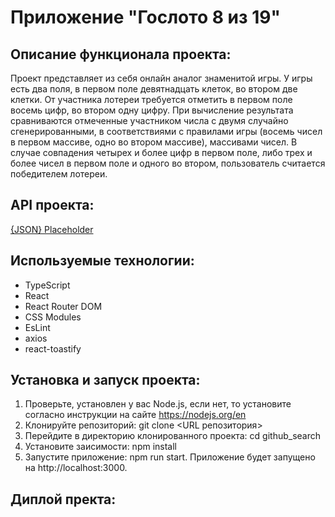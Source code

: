 # Приложение "Гослото 8 из 19"

## Описание функционала проекта:
Проект представляет из себя онлайн аналог знаменитой игры.
У игры есть два поля, в первом поле девятнадцать клеток, во втором две клетки. От участника лотереи требуется отметить в первом поле восемь цифр, во втором одну цифру. При вычисление результата сравниваются отмеченные участником числа с двумя случайно сгенерированными, в соответствиями с правилами игры (восемь чисел в первом массиве, одно во втором массиве), массивами чисел. В случае совпадения четырех и более цифр в первом поле, либо трех и более чисел в первом поле и одного во втором, пользователь считается победителем лотереи.

## API проекта:
[{JSON} Placeholder](https://jsonplaceholder.typicode.com/)

## Используемые технологии:
- TypeScript
- React
- React Router DOM
- CSS Modules
- EsLint
- axios
- react-toastify


## Установка и запуск проекта:
1. Проверьте, установлен у вас Node.js, если нет, то установите согласно инструкции на сайте https://nodejs.org/en
2. Клонируйте репозиторий: git clone <URL репозитория>
3. Перейдите в директорию клонированного проекта: cd github_search
4. Установите заисимости: npm install
5. Запустите приложение: npm run start.
Приложение будет запущено на http://localhost:3000.


## Диплой пректа:

